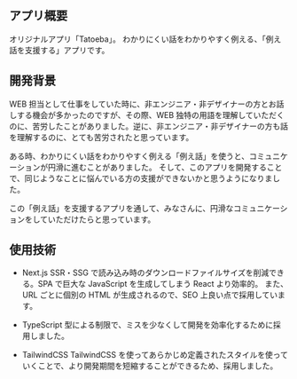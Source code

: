 ## アプリ概要

オリジナルアプリ「Tatoeba」。
わかりにくい話をわかりやすく例える、「例え話を支援する」アプリです。

## 開発背景

WEB 担当として仕事をしていた時に、非エンジニア・非デザイナーの方とお話しする機会が多かったのですが、その際、WEB 独特の用語を理解していただくのに、苦労したことがありました。逆に、非エンジニア・非デザイナーの方も話を理解するのに、とても苦労されたと思っています。

ある時、わかりにくい話をわかりやすく例える「例え話」を使うと、コミュニケーションが円滑に進むことがありました。
そして、このアプリを開発することで、同じようなことに悩んでいる方の支援ができないかと思うようになりました。

この「例え話」を支援するアプリを通して、みなさんに、円滑なコミュニケーションをしていただけたらと思っています。

## 使用技術

- Next.js
  SSR・SSG で読み込み時のダウンロードファイルサイズを削減できる。SPA で巨大な JavaScript を生成してしまう React より効率的。
  また、URL ごとに個別の HTML が生成されるので、SEO 上良い点で採用しています。

- TypeScript
  型による制限で、ミスを少なくして開発を効率化するために採用しました。

- TailwindCSS
  TailwindCSS を使ってあらかじめ定義されたスタイルを使っていくことで、より開発期間を短縮することができるため、採用しました。
